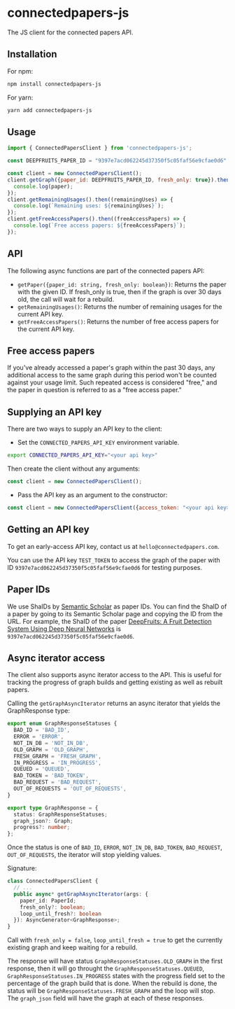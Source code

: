 # connectedpapers-js
The JS client for the connected papers API.

## Installation
For npm:
```bash
npm install connectedpapers-js
```
For yarn:
```bash
yarn add connectedpapers-js
```

## Usage
```js
import { ConnectedPapersClient } from 'connectedpapers-js';

const DEEPFRUITS_PAPER_ID = "9397e7acd062245d37350f5c05faf56e9cfae0d6"

const client = new ConnectedPapersClient();
client.getGraph({paper_id: DEEPFRUITS_PAPER_ID, fresh_only: true}).then((paper) => {
  console.log(paper);
});
client.getRemainingUsages().then((remainingUses) => {
  console.log(`Remaining uses: ${remainingUses}`);
});
client.getFreeAccessPapers().then((freeAccessPapers) => {
  console.log(`Free access papers: ${freeAccessPapers}`);
});
```

## API
The following async functions are part of the connected papers API:
* `getPaper({paper_id: string, fresh_only: boolean})`: Returns the paper with the given ID. If fresh_only is true, then if the graph is over 30 days old, the call will wait for a rebuild.
* `getRemainingUsages()`: Returns the number of remaining usages for the current API key.
* `getFreeAccessPapers()`: Returns the number of free access papers for the current API key.

## Free access papers
If you've already accessed a paper's graph within the past
30 days, any additional access to the same graph during
this period won't be counted against your usage limit.
Such repeated access is considered "free," and the paper
in question is referred to as a "free access paper."

## Supplying an API key
There are two ways to supply an API key to the client:
* Set the `CONNECTED_PAPERS_API_KEY` environment variable.
```bash
export CONNECTED_PAPERS_API_KEY="<your api key>"
```
Then create the client without any arguments:
```js
const client = new ConnectedPapersClient();
```
* Pass the API key as an argument to the constructor:
```js
const client = new ConnectedPapersClient({access_token: "<your api key>"});
```

## Getting an API key
To get an early-access API key, contact us at
`hello@connectedpapers.com`.

You can use the API key `TEST_TOKEN` to access the graph of
the paper with ID `9397e7acd062245d37350f5c05faf56e9cfae0d6` for 
testing purposes.

## Paper IDs
We use ShaIDs by [Semantic Scholar](https://www.semanticscholar.org/) as paper IDs.
You can find the ShaID of a paper by going to its Semantic Scholar page and
copying the ID from the URL. For example, the ShaID of the paper
[DeepFruits: A Fruit Detection System Using Deep Neural Networks](https://www.semanticscholar.org/paper/DeepFruits%3A-A-Fruit-Detection-System-Using-Deep-Bargoti-Underwood/9397e7acd062245d37350f5c05faf56e9cfae0d6)
is `9397e7acd062245d37350f5c05faf56e9cfae0d6`.

## Async iterator access
The client also supports async iterator access to the API. This is useful for
tracking the progress of graph builds and getting existing as well as rebuilt papers.

Calling the `getGraphAsyncIterator` returns an async iterator that yields
the GraphResponse type:
```ts
export enum GraphResponseStatuses {
  BAD_ID = 'BAD_ID',
  ERROR = 'ERROR',
  NOT_IN_DB = 'NOT_IN_DB',
  OLD_GRAPH = 'OLD_GRAPH',
  FRESH_GRAPH = 'FRESH_GRAPH',
  IN_PROGRESS = 'IN_PROGRESS',
  QUEUED = 'QUEUED',
  BAD_TOKEN = 'BAD_TOKEN',
  BAD_REQUEST = 'BAD_REQUEST',
  OUT_OF_REQUESTS = 'OUT_OF_REQUESTS',
}

export type GraphResponse = {
  status: GraphResponseStatuses;
  graph_json?: Graph;
  progress?: number;
};
```
Once the status is one of `BAD_ID`, `ERROR`, `NOT_IN_DB`, `BAD_TOKEN`, `BAD_REQUEST`, `OUT_OF_REQUESTS`,
the iterator will stop yielding values.

Signature:
```ts
class ConnectedPapersClient {
  // ...
  public async* getGraphAsyncIterator(args: {
    paper_id: PaperId;
    fresh_only?: boolean;
    loop_until_fresh?: boolean
  }): AsyncGenerator<GraphResponse>;
}
```
Call with `fresh_only = false`, `loop_until_fresh = true`
to get the currently existing graph and keep waiting for a rebuild.

The response will have status `GraphResponseStatuses.OLD_GRAPH` in the first response, then
it will go throught the `GraphResponseStatuses.QUEUED`, `GraphResponseStatuses.IN_PROGRESS` states
with the progress field set to the percentage of the graph build that is done. When
the rebuild is done, the status will be `GraphResponseStatuses.FRESH_GRAPH` and the loop
will stop. The `graph_json` field will have the graph at each of these responses.
